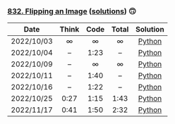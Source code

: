 ### [832. Flipping an Image](https://leetcode.com/problems/flipping-an-image/) ([solutions](https://github.com/jxcrw/pazuru/blob/main/leetcode/832.%20Flipping%20an%20Image)) 🙃

|    Date    | Think | Code | Total |                                                         Solution                                                          |
|:----------:|:-----:|:----:|:-----:|:-------------------------------------------------------------------------------------------------------------------------:|
| 2022/10/03 |   ∞   |  ∞   |   ∞   |      [Python](https://github.com/jxcrw/pazuru/blob/main/leetcode/832.%20Flipping%20an%20Image/flipinvert.py)       |
| 2022/10/04 |   –   | 1:23 |   –   | [Python](https://github.com/jxcrw/pazuru/blob/main/leetcode/832.%20Flipping%20an%20Image/flipinvert_2022-10-04.py) |
| 2022/10/09 |   –   |  ∞   |   ∞   | [Python](https://github.com/jxcrw/pazuru/blob/main/leetcode/832.%20Flipping%20an%20Image/flipinvert_2022-10-09.py) |
| 2022/10/11 |   –   | 1:40 |   –   | [Python](https://github.com/jxcrw/pazuru/blob/main/leetcode/832.%20Flipping%20an%20Image/flipinvert_2022-10-11.py) |
| 2022/10/16 |   –   | 1:22 |   –   | [Python](https://github.com/jxcrw/pazuru/blob/main/leetcode/832.%20Flipping%20an%20Image/flipinvert_2022-10-16.py) |
| 2022/10/25 | 0:27  | 1:15 | 1:43  | [Python](https://github.com/jxcrw/pazuru/blob/main/leetcode/832.%20Flipping%20an%20Image/flipinvert_2022-10-25.py) |
| 2022/11/17 | 0:41  | 1:50 | 2:32  | [Python](https://github.com/jxcrw/pazuru/blob/main/leetcode/832.%20Flipping%20an%20Image/flipinvert_2022-11-17.py) |
